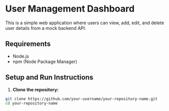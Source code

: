 # User Management Dashboard

This is a simple web application where users can view, add, edit, and delete user details from a mock backend API.

## Requirements

- Node.js
- npm (Node Package Manager)

## Setup and Run Instructions

1. **Clone the repository:**

```sh
git clone https://github.com/your-username/your-repository-name.git
cd your-repository-name
